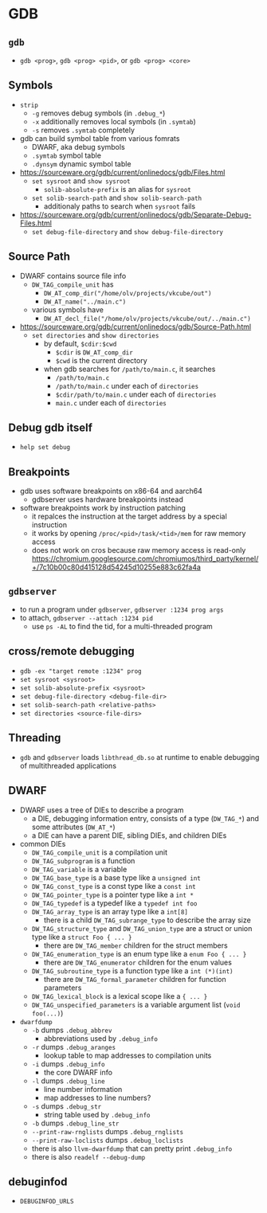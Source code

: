 GDB
===

## `gdb`

- `gdb <prog>`, `gdb <prog> <pid>`, or `gdb <prog> <core>`

## Symbols

- `strip`
  - `-g` removes debug symbols (in `.debug_*`)
  - `-x` additionally removes local symbols (in `.symtab`)
  - `-s` removes `.symtab` completely
- gdb can build symbol table from various fomrats
  - DWARF, aka debug symbols
  - `.symtab` symbol table
  - `.dynsym` dynamic symbol table
- <https://sourceware.org/gdb/current/onlinedocs/gdb/Files.html>
  - `set sysroot` and `show sysroot`
    - `solib-absolute-prefix` is an alias for `sysroot`
  - `set solib-search-path` and `show solib-search-path`
    - additionaly paths to search when `sysroot` fails
- <https://sourceware.org/gdb/current/onlinedocs/gdb/Separate-Debug-Files.html>
  - `set debug-file-directory` and `show debug-file-directory`

## Source Path

- DWARF contains source file info
  - `DW_TAG_compile_unit` has
    - `DW_AT_comp_dir("/home/olv/projects/vkcube/out")`
    - `DW_AT_name("../main.c")`
  - various symbols have
    - `DW_AT_decl_file("/home/olv/projects/vkcube/out/../main.c")`
- <https://sourceware.org/gdb/current/onlinedocs/gdb/Source-Path.html>
  - `set directories` and `show directories`
    - by default, `$cdir:$cwd`
      - `$cdir` is `DW_AT_comp_dir`
      - `$cwd` is the current directory
    - when gdb searches for `/path/to/main.c`, it searches
      - `/path/to/main.c`
      - `/path/to/main.c` under each of `directories`
      - `$cdir/path/to/main.c` under each of `directories`
      - `main.c` under each of `directories`

## Debug gdb itself

- `help set debug`

## Breakpoints

- gdb uses software breakpoints on x86-64 and aarch64
  - gdbserver uses hardware breakpoints instead
- software breakpoints work by instruction patching
  - it repalces the instruction at the target address by a special instruction
  - it works by opening `/proc/<pid>/task/<tid>/mem` for raw memory access
  - does not work on cros because raw memory access is read-only
    <https://chromium.googlesource.com/chromiumos/third_party/kernel/+/7c10b00c80d415128d54245d10255e883c62fa4a>

## `gdbserver`

- to run a program under `gdbserver`, `gdbserver :1234 prog args`
- to attach, `gdbserver --attach :1234 pid`
  - use `ps -AL` to find the tid, for a multi-threaded program

## cross/remote debugging

- `gdb -ex "target remote :1234" prog`
- `set sysroot <sysroot>`
- `set solib-absolute-prefix <sysroot>`
- `set debug-file-directory <debug-file-dir>`
- `set solib-search-path <relative-paths>`
- `set directories <source-file-dirs>`

## Threading

- `gdb` and `gdbserver` loads `libthread_db.so` at runtime to enable
  debugging of multithreaded applications

## DWARF

- DWARF uses a tree of DIEs to describe a program
  - a DIE, debugging information entry, consists of a type (`DW_TAG_*`) and
    some attributes (`DW_AT_*`)
  - a DIE can have a parent DIE, sibling DIEs, and children DIEs
- common DIEs
  - `DW_TAG_compile_unit` is a compilation unit
  - `DW_TAG_subprogram` is a function
  - `DW_TAG_variable` is a variable
  - `DW_TAG_base_type` is a base type like a `unsigned int`
  - `DW_TAG_const_type` is a const type like a `const int`
  - `DW_TAG_pointer_type` is a pointer type like a `int *`
  - `DW_TAG_typedef` is a typedef like a `typedef int foo`
  - `DW_TAG_array_type` is an array type like a `int[8]`
    - there is a child `DW_TAG_subrange_type` to describe the array size
  - `DW_TAG_structure_type` and `DW_TAG_union_type` are a struct or union type
    like a `struct Foo { ... }`
    - there are `DW_TAG_member` children for the struct members
  - `DW_TAG_enumeration_type` is an enum type like a `enum Foo { ... }`
    - there are `DW_TAG_enumerator` children for the enum values
  - `DW_TAG_subroutine_type` is a function type like a `int (*)(int)`
    - there are `DW_TAG_formal_parameter` children for function parameters
  - `DW_TAG_lexical_block` is a lexical scope like a `{ ... }`
  - `DW_TAG_unspecified_parameters` is a variable argument list (`void foo(...)`)
- `dwarfdump`
  - `-b` dumps `.debug_abbrev`
    - abbreviations used by `.debug_info`
  - `-r` dumps `.debug_aranges`
    - lookup table to map addresses to compilation units
  - `-i` dumps `.debug_info`
    - the core DWARF info
  - `-l` dumps `.debug_line`
    - line number information
    - map addresses to line numbers?
  - `-s` dumps `.debug_str`
    - string table used by `.debug_info`
  - `-b` dumps `.debug_line_str`
  - `--print-raw-rnglists` dumps `.debug_rnglists`
  - `--print-raw-loclists` dumps `.debug_loclists`
  - there is also `llvm-dwarfdump` that can pretty print `.debug_info`
  - there is also `readelf --debug-dump`

## debuginfod

- `DEBUGINFOD_URLS`
